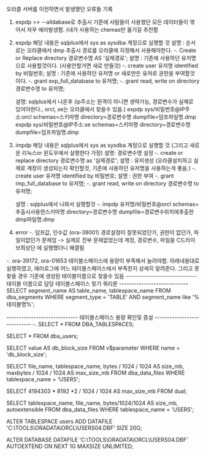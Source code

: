 오라클 서버를 이전하면서 발생했던 오류들 기록

1. expdp >>  --alldabase로 추출시 기존에 사람들이 사용했던 모든 데이터들이 엮어서 자꾸 에러발생함. (내가 사용하는 chemas만 옮기길 추천함
2. expdp
     해당 내용은 sqlplus에서 sys as sysdba 계정으로 실행할 것
   설명 : 순서로는 오라클에서 dmp 추출시 경로를 오라클에 지정해서 사용해야한다.
    -. Create or Replace directory 경로변수명 AS '실제경로';
   설명 : 기존에 사용하던 유저명으로 사용할것이다. (사용안할거면 새로 만들것)
    -. create user 유저명 identified by 비밀번호;
   설명 : 기존에 사용하던 유저명 or 새로만든 유저로 권한을 부여할것이다.
    -. grant exp_full_database to 유저명;
    -. grant read, write on directory 경로변수명 to 유저명;

   설명: sqlplus에서 나온후 (ip주소는 원격이 아니면 생략가능, 경로변수가 실제로 있어야한다., orcl, xe는 오라클에서 찾을수 있음.)
   expdp sys/비밀번호@IP주소:orcl schemas=스키마명 directory=경로변수명 dumpfile=덤프파일명.dmp
   expdp sys/비밀번호@IP주소:xe schemas=스키마명 directory=경로변수명 dumpfile=덤프파일명.dmp

3. impdp
   해당 내용은 sqlplus에서 sys as sysdba 계정으로 실행할 것 (그리고 새로운 리눅스or 윈도우에서 실행한다 가정)
   설명: 경로변수명 설정
    -. create or replace directory 경로변수명 as '실제경로';
   설명 : 유저생성 (오라클설치하고 실제로 계정이 생성되는지 확인할것, 기존에 사용하던 유저명을 사용하는게 좋음.)
    -. create user 유저명 identified by 비밀번호;
   설명 : 권한 부여
    -. grant imp_full_database to 유저명;
    -. grant read, write on directory 경로변수명 to 유저명;

   설명 : sqlplus에서 나와서 실행할것
     -. impdp 유저명/비밀번호@orcl schemas=추출시사용한스키마명 directory=경로변수명 dumpfile=경로변수위치에추출한dmp파일명.dmp


4. error
  -. 덤프값, 인수값 (ora-39001) 경로설정이 잘못되었던가, 권한이 없던가, 파일이없던가 문제임 -> 실제로 전부 문제없었는데 계정, 경로변수, 파일을 C드라이브최상단 에 실행했더니 해결됨
   
  -. ora-39172, ora-01653 테이블스페이스에 용량이 부족해서 늘려야함.  아래내용대로 실행하였고, 에러로그에 어느 테이블스페이스에서 부족한지 상세히 알려준다.
     그리고 못찾을 경우 기존에 생성된 테이블이름으로 찾을수 있음
----------------------------- 테이블 이름으로 담당 테이블스페이스 찾기 쿼리문 ----------------------------
SELECT 
    segment_name AS table_name,
    tablespace_name
FROM 
    dba_segments
WHERE 
    segment_type = 'TABLE'
    AND segment_name like '%테이블명%';

    
----------------------------- 테이블스페이스 용량 확인및 증설 ----------------------------
    -. SELECT * FROM DBA_TABLESPACES;
    
  SELECT * FROM dba_users;
  
  SELECT value AS db_block_size
  FROM   v$parameter
  WHERE  name = 'db_block_size';
  
  SELECT file_name,
         tablespace_name,
         bytes / 1024 / 1024 AS size_mb,
         maxbytes / 1024 / 1024 AS max_size_mb
  FROM   dba_data_files
  WHERE  tablespace_name = 'USERS';
  
  SELECT 4194303 * 8192 *2 / 1024 / 1024 AS max_size_mb FROM dual;
  
  
  SELECT tablespace_name, file_name, bytes/1024/1024 AS size_mb, autoextensible
  FROM dba_data_files
  WHERE tablespace_name = 'USERS';
  
  ALTER TABLESPACE users
  ADD DATAFILE 'C:\TOOLS\ORADATA\ORCL\USERS04.DBF' SIZE 20G;
  
  ALTER DATABASE DATAFILE 'C:\TOOLS\ORADATA\ORCL\USERS04.DBF' AUTOEXTEND ON NEXT 1G MAXSIZE UNLIMITED;
